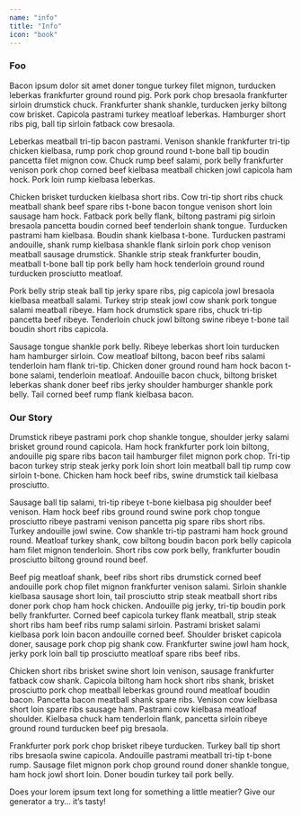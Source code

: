 ```yaml
---
name: "info"
title: "Info"
icon: "book"
---
```


### Foo

Bacon ipsum dolor sit amet doner tongue turkey filet mignon, turducken leberkas frankfurter ground round pig. Pork pork chop bresaola frankfurter sirloin drumstick chuck. Frankfurter shank shankle, turducken jerky biltong cow brisket. Capicola pastrami turkey meatloaf leberkas. Hamburger short ribs pig, ball tip sirloin fatback cow bresaola.

Leberkas meatball tri-tip bacon pastrami. Venison shankle frankfurter tri-tip chicken kielbasa, rump pork chop ground round t-bone ball tip boudin pancetta filet mignon cow. Chuck rump beef salami, pork belly frankfurter venison pork chop corned beef kielbasa meatball chicken jowl capicola ham hock. Pork loin rump kielbasa leberkas.

Chicken brisket turducken kielbasa short ribs. Cow tri-tip short ribs chuck meatball shank beef spare ribs t-bone bacon tongue venison short loin sausage ham hock. Fatback pork belly flank, biltong pastrami pig sirloin bresaola pancetta boudin corned beef tenderloin shank tongue. Turducken pastrami ham kielbasa. Boudin shank kielbasa t-bone. Turducken pastrami andouille, shank rump kielbasa shankle flank sirloin pork chop venison meatball sausage drumstick. Shankle strip steak frankfurter boudin, meatball t-bone ball tip pork belly ham hock tenderloin ground round turducken prosciutto meatloaf.

Pork belly strip steak ball tip jerky spare ribs, pig capicola jowl bresaola kielbasa meatball salami. Turkey strip steak jowl cow shank pork tongue salami meatball ribeye. Ham hock drumstick spare ribs, chuck tri-tip pancetta beef ribeye. Tenderloin chuck jowl biltong swine ribeye t-bone tail boudin short ribs capicola.

Sausage tongue shankle pork belly. Ribeye leberkas short loin turducken ham hamburger sirloin. Cow meatloaf biltong, bacon beef ribs salami tenderloin ham flank tri-tip. Chicken doner ground round ham hock bacon t-bone salami, tenderloin meatloaf. Andouille bacon chuck, biltong brisket leberkas shank doner beef ribs jerky shoulder hamburger shankle pork belly. Tail corned beef rump flank kielbasa bacon.

### Our Story

Drumstick ribeye pastrami pork chop shankle tongue, shoulder jerky salami brisket ground round capicola. Ham hock frankfurter pork loin biltong, andouille pig spare ribs bacon tail hamburger filet mignon pork chop. Tri-tip bacon turkey strip steak jerky pork loin short loin meatball ball tip rump cow sirloin t-bone. Chicken ham hock beef ribs, swine drumstick tail kielbasa prosciutto.

Sausage ball tip salami, tri-tip ribeye t-bone kielbasa pig shoulder beef venison. Ham hock beef ribs ground round swine pork chop tongue prosciutto ribeye pastrami venison pancetta pig spare ribs short ribs. Turkey andouille jowl swine. Cow shankle tri-tip pastrami ham hock ground round. Meatloaf turkey shank, cow biltong boudin bacon pork belly capicola ham filet mignon tenderloin. Short ribs cow pork belly, frankfurter boudin prosciutto biltong ground round beef.

Beef pig meatloaf shank, beef ribs short ribs drumstick corned beef andouille pork chop filet mignon frankfurter venison salami. Sirloin shankle kielbasa sausage short loin, tail prosciutto strip steak meatball short ribs doner pork chop ham hock chicken. Andouille pig jerky, tri-tip boudin pork belly frankfurter. Corned beef capicola turkey flank meatball, strip steak short ribs ham beef ribs rump salami sirloin. Pastrami brisket salami kielbasa pork loin bacon andouille corned beef. Shoulder brisket capicola doner, sausage pork chop pig shank cow. Frankfurter swine jowl ham hock, jerky pork loin ball tip prosciutto meatloaf spare ribs beef ribs.

Chicken short ribs brisket swine short loin venison, sausage frankfurter fatback cow shank. Capicola biltong ham hock short ribs shank, brisket prosciutto pork chop meatball leberkas ground round meatloaf boudin bacon. Pancetta bacon meatball shank spare ribs. Venison cow kielbasa short loin spare ribs sausage ham. Pastrami cow kielbasa meatloaf shoulder. Kielbasa chuck ham tenderloin flank, pancetta sirloin ribeye ground round turducken beef pig bresaola.

Frankfurter pork pork chop brisket ribeye turducken. Turkey ball tip short ribs bresaola swine capicola. Andouille pastrami meatball tri-tip t-bone rump. Sausage filet mignon pork chop ground round doner shankle tongue, ham hock jowl short loin. Doner boudin turkey tail pork belly.

Does your lorem ipsum text long for something a little meatier? Give our generator a try… it’s tasty!
